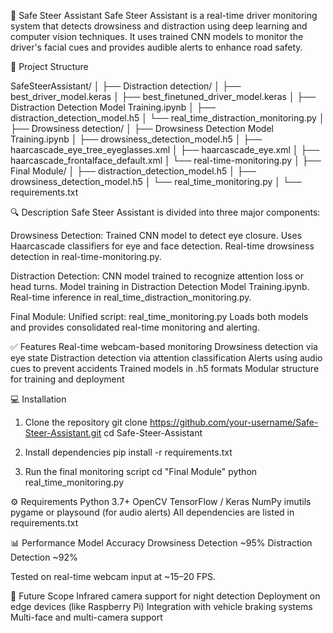 🚗 Safe Steer Assistant
Safe Steer Assistant is a real-time driver monitoring system that detects drowsiness and distraction using deep learning and computer vision techniques. It uses trained CNN models to monitor the driver's facial cues and provides audible alerts to enhance road safety.

📁 Project Structure

SafeSteerAssistant/
│
├── Distraction detection/
│   ├── best_driver_model.keras
│   ├── best_finetuned_driver_model.keras
│   ├── Distraction Detection Model Training.ipynb
│   ├── distraction_detection_model.h5
│   └── real_time_distraction_monitoring.py
│
├── Drowsiness detection/
│   ├── Drowsiness Detection Model Training.ipynb
│   ├── drowsiness_detection_model.h5
│   ├── haarcascade_eye_tree_eyeglasses.xml
│   ├── haarcascade_eye.xml
│   ├── haarcascade_frontalface_default.xml
│   └── real-time-monitoring.py
│
├── Final Module/
│   ├── distraction_detection_model.h5
│   ├── drowsiness_detection_model.h5
│   └── real_time_monitoring.py
│
└── requirements.txt

🔍 Description
Safe Steer Assistant is divided into three major components:

Drowsiness Detection:
Trained CNN model to detect eye closure.
Uses Haarcascade classifiers for eye and face detection.
Real-time drowsiness detection in real-time-monitoring.py.

Distraction Detection:
CNN model trained to recognize attention loss or head turns.
Model training in Distraction Detection Model Training.ipynb.
Real-time inference in real_time_distraction_monitoring.py.

Final Module:
Unified script: real_time_monitoring.py
Loads both models and provides consolidated real-time monitoring and alerting.

✅ Features
Real-time webcam-based monitoring
Drowsiness detection via eye state
Distraction detection via attention classification
Alerts using audio cues to prevent accidents
Trained models in .h5 formats
Modular structure for training and deployment

💻 Installation
1. Clone the repository
git clone https://github.com/your-username/Safe-Steer-Assistant.git
cd Safe-Steer-Assistant

3. Install dependencies
pip install -r requirements.txt

5. Run the final monitoring script
cd "Final Module"
python real_time_monitoring.py

⚙️ Requirements
Python 3.7+
OpenCV
TensorFlow / Keras
NumPy
imutils
pygame or playsound (for audio alerts)
All dependencies are listed in requirements.txt

📊 Performance
Model	Accuracy
Drowsiness Detection	~95%
Distraction Detection	~92%

Tested on real-time webcam input at ~15–20 FPS.

🚀 Future Scope
Infrared camera support for night detection
Deployment on edge devices (like Raspberry Pi)
Integration with vehicle braking systems
Multi-face and multi-camera support
